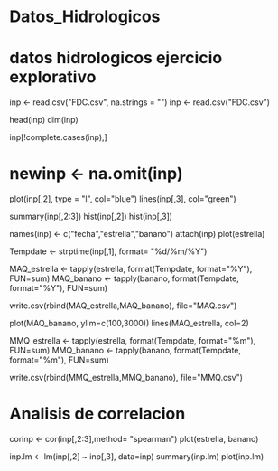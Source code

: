 # Datos_Hidrologicos

# datos hidrologicos ejercicio explorativo

inp <- read.csv("FDC.csv", na.strings = "")
inp <- read.csv("FDC.csv")

head(inp)
dim(inp)

inp[!complete.cases(inp),]

# newinp <- na.omit(inp)

plot(inp[,2], type = "l", col="blue")
lines(inp[,3], col="green")

summary(inp[,2:3])
hist(inp[,2])
hist(inp[,3])

names(inp) <- c("fecha","estrella","banano")
attach(inp)
plot(estrella)

Tempdate <- strptime(inp[,1], format= "%d/%m/%Y")

MAQ_estrella <- tapply(estrella, format(Tempdate, format="%Y"), FUN=sum)
MAQ_banano <- tapply(banano, format(Tempdate, format="%Y"), FUN=sum)

write.csv(rbind(MAQ_estrella,MAQ_banano), file="MAQ.csv")

plot(MAQ_banano, ylim=c(100,3000))
lines(MAQ_estrella, col=2)

MMQ_estrella <- tapply(estrella, format(Tempdate, format="%m"), FUN=sum)
MMQ_banano <- tapply(banano, format(Tempdate, format="%m"), FUN=sum)

write.csv(rbind(MMQ_estrella,MMQ_banano), file="MMQ.csv")

# Analisis de correlacion
corinp <- cor(inp[,2:3],method= "spearman")
plot(estrella, banano)

inp.lm <- lm(inp[,2] ~ inp[,3], data=inp)
summary(inp.lm)
plot(inp.lm)
